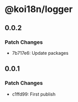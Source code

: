 # @koi18n/logger

## 0.0.2

### Patch Changes

- 7b717e6: Update packages

## 0.0.1

### Patch Changes

- c1ffd99: First publish
